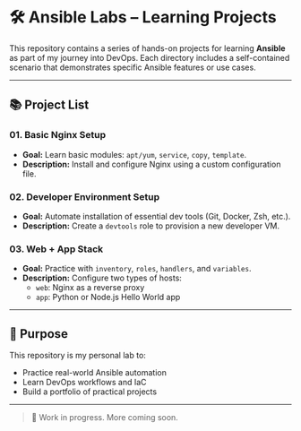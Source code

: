# 🛠️ Ansible Labs – Learning Projects

This repository contains a series of hands-on projects for learning **Ansible** as part of my journey into DevOps. Each directory includes a self-contained scenario that demonstrates specific Ansible features or use cases.

---

## 📚 Project List

### 01. Basic Nginx Setup
- **Goal:** Learn basic modules: `apt/yum`, `service`, `copy`, `template`.
- **Description:** Install and configure Nginx using a custom configuration file.

### 02. Developer Environment Setup
- **Goal:** Automate installation of essential dev tools (Git, Docker, Zsh, etc.).
- **Description:** Create a `devtools` role to provision a new developer VM.

### 03. Web + App Stack
- **Goal:** Practice with `inventory`, `roles`, `handlers`, and `variables`.
- **Description:** Configure two types of hosts:
  - `web`: Nginx as a reverse proxy
  - `app`: Python or Node.js Hello World app

---

## 📌 Purpose

This repository is my personal lab to:
- Practice real-world Ansible automation
- Learn DevOps workflows and IaC
- Build a portfolio of practical projects

---

> 🚀 Work in progress. More coming soon.
